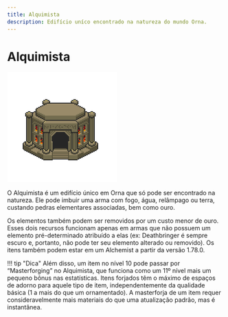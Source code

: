 ```yaml
---
title: Alquimista
description: Edifício uníco encontrado na natureza do mundo Orna.
---
```


# Alquimista
 ![Alquimista](https://raw.githubusercontent.com/Orna-Brasil/Assets/main/Edificios/Alchemist.webp)
 
 O Alquimista é um edifício único em Orna que só pode ser encontrado na natureza. Ele pode imbuir uma arma com fogo, água, relâmpago ou terra, custando pedras elementares associadas, bem como ouro. 
 
 Os elementos também podem ser removidos por um custo menor de ouro. Esses dois recursos funcionam apenas em armas que não possuem um elemento pré-determinado atribuído a elas (ex: Deathbringer é sempre escuro e, portanto, não pode ter seu elemento alterado ou removido). Os itens também podem estar em um Alchemist a partir da versão 1.78.0.

!!! tip "Dica"
    Além disso, um item no nível 10 pode passar por “Masterforging” no Alquimista, que funciona como um 11º nível mais um pequeno bônus nas estatísticas. Itens forjados têm o máximo de espaços de adorno para aquele tipo de item, independentemente da qualidade básica (1 a mais do que um ornamentado). A masterforja de um item requer consideravelmente mais materiais do que uma atualização padrão, mas é instantânea.

